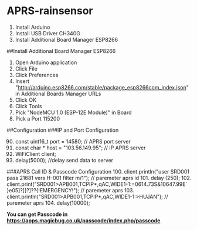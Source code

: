 # APRS-rainsensor

1. Install Arduino
2. Install USB Driver CH340G
3. Install Additional Board Manager ESP8266

##Install Additional Board Manager ESP8266
1. Open Arduino application
2. Click File
3. Click Preferences
4. Insert "http://arduino.esp8266.com/stable/package_esp8266com_index.json" in Additional Boards Manager URLs
5. Click OK
6. Click Tools
7. Pick "NodeMCU 1.0 (ESP-12E Module)" in Board
8. Pick a Port 115200

##Configuration
###IP and Port Configuration

90. const uint16_t port = 14580; // APRS port server
91. const char * host = "103.56.149.95"; // IP APRS server
92. WiFiClient client; 
93. delay(5000); //delay send data to server

###APRS Call ID & Passcode Configuration
100. client.println("user SRD001 pass 21681 vers H-001 filter m/1");  // paremeter aprs id
101. delay (250);
102. client.print("SRD001>APB001,TCPIP*,qAC,WIDE1-1:=0614.73S&10647.99E` }e05]?]]?]??{!EMERGENCY!");     // paremeter aprs
103. client.println("SRD001>APB001,TCPIP*,qAC,WIDE1-1:>HUJAN"); // paremeter aprs
104. delay(10000);

**You can get Passcode in https://apps.magicbug.co.uk/passcode/index.php/passcode**
